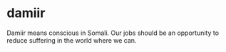 # damiir

Damiir means conscious in Somali.
Our jobs should be an opportunity to reduce suffering in the world where we can.
